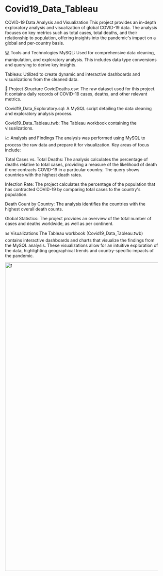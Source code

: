 # Covid19_Data_Tableau

COVID-19 Data Analysis and Visualization
This project provides an in-depth exploratory analysis and visualization of global COVID-19 data. The analysis focuses on key metrics such as total cases, total deaths, and their relationship to population, offering insights into the pandemic's impact on a global and per-country basis.

💻 Tools and Technologies
MySQL: Used for comprehensive data cleaning, manipulation, and exploratory analysis. This includes data type conversions and querying to derive key insights.

Tableau: Utilized to create dynamic and interactive dashboards and visualizations from the cleaned data.

📂 Project Structure
CovidDeaths.csv: The raw dataset used for this project. It contains daily records of COVID-19 cases, deaths, and other relevant metrics.

Covid19_Data_Exploratory.sql: A MySQL script detailing the data cleaning and exploratory analysis process.

Covid19_Data_Tableau.twb: The Tableau workbook containing the visualizations.

📈 Analysis and Findings
The analysis was performed using MySQL to process the raw data and prepare it for visualization. Key areas of focus include:

Total Cases vs. Total Deaths: The analysis calculates the percentage of deaths relative to total cases, providing a measure of the likelihood of death if one contracts COVID-19 in a particular country. The query shows countries with the highest death rates.

Infection Rate: The project calculates the percentage of the population that has contracted COVID-19 by comparing total cases to the country's population.

Death Count by Country: The analysis identifies the countries with the highest overall death counts.

Global Statistics: The project provides an overview of the total number of cases and deaths worldwide, as well as per continent.

📊 Visualizations
The Tableau workbook (Covid19_Data_Tableau.twb) contains interactive dashboards and charts that visualize the findings from the MySQL analysis. These visualizations allow for an intuitive exploration of the data, highlighting geographical trends and country-specific impacts of the pandemic.

<img width="1916" height="1018" alt="1" src="https://github.com/user-attachments/assets/810512ce-5a89-427e-be8c-8b331cdc5a6b" />
